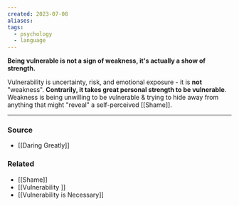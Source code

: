 ```yaml
---
created: 2023-07-08
aliases: 
tags:
  - psychology
  - language
---
```

**Being vulnerable is not a sign of weakness, it's actually a show of strength.**

Vulnerability is uncertainty, risk, and emotional exposure - it is **not** "weakness". **Contrarily, it takes great personal strength to be vulnerable**. Weakness is being unwilling to be vulnerable & trying to hide away from anything that might "reveal" a self-perceived [[Shame]].

****
### Source
- [[Daring Greatly]]

### Related
- [[Shame]] 
- [[Vulnerability ]] 
- [[Vulnerability is Necessary]]